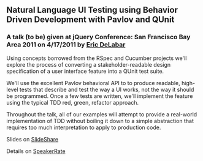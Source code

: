 ## Natural Language UI Testing using Behavior Driven Development with Pavlov and QUnit

### A talk (to be) given at jQuery Conference: San Francisco Bay Area 2011 on 4/17/2011 by [Eric DeLabar](http://twitter.com/edelabar)

Using concepts borrowed from the RSpec and Cucumber projects we'll explore the process of converting a stakeholder-readable design specification of a user interface feature into a QUnit test suite.

We'll use the excellent Pavlov behavioral API to to produce readable, high-level tests that describe and test the way a UI works, not the way it should be programmed. Once a few tests are written, we'll implement the feature using the typical TDD red, green, refactor approach.

Throughout the talk, all of our examples will attempt to provide a real-world implementation of TDD without boiling it down to a simple abstraction that requires too much interpretation to apply to production code.

Slides on [SlideShare](http://speakerrate.com/talks/7239-natural-language-ui-testing-using-behavior-driven-development-with-pavlov-and-qunit)

Details on [SpeakerRate](http://spkr8.com/t/7239)